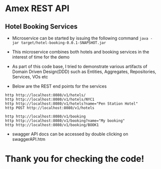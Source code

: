 # Amex REST API
## Hotel Booking Services

* Microservice can be started by issuing the following command
`java -jar target/hotel-booking-0.0.1-SNAPSHOT.jar`

* This microservice combines both hotels and booking services in the interest of time for the demo
* As part of this code base, I tried to demonstrate various artifacts of Domain Driven Design(DDD) such as
  Entities, Aggregates, Repositories, Services, VOs etc
* Below are the REST end points for the services
```
http http://localhost:8080/v1/hotels/
http http://localhost:8080/v1/hotels/NYC1
http http://localhost:8080/v1/hotels?name="Pen Station Hotel"
http POST http://localhost:8080/v1/hotels

http http://localhost:8080/v1/booking
http http://localhost:8080/v1/booking?name="My booking"
http http://localhost:8080/v1/booking/BOOK1
```
* swagger API docs can be accessed by double clicking on swaggerAPI.htm


# Thank you for checking the code!
